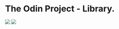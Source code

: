 # The Odin Project - Library.

<img src="https://i.imgur.com/f8nu877.png">
<img src="https://i.imgur.com/xZUMMl3.png">